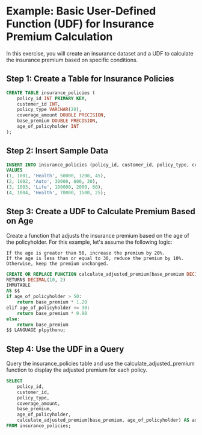 # Example: Basic User-Defined Function (UDF) for Insurance Premium Calculation

In this exercise, you will create an insurance dataset and a UDF to calculate the insurance premium based on specific conditions.

## Step 1: Create a Table for Insurance Policies
```sql
CREATE TABLE insurance_policies (
    policy_id INT PRIMARY KEY,
    customer_id INT,
    policy_type VARCHAR(20),
    coverage_amount DOUBLE PRECISION,
    base_premium DOUBLE PRECISION,
    age_of_policyholder INT
);
```

## Step 2: Insert Sample Data
```sql
INSERT INTO insurance_policies (policy_id, customer_id, policy_type, coverage_amount, base_premium, age_of_policyholder)
VALUES
(1, 1001, 'Health', 50000, 1200, 45),
(2, 1002, 'Auto', 30000, 800, 30),
(3, 1003, 'Life', 100000, 2000, 60),
(4, 1004, 'Health', 70000, 1500, 25);
```

## Step 3: Create a UDF to Calculate Premium Based on Age

Create a function that adjusts the insurance premium based on the age of the policyholder. For this example, let's assume the following logic:

```
If the age is greater than 50, increase the premium by 20%.
If the age is less than or equal to 30, reduce the premium by 10%.
Otherwise, keep the premium unchanged.
```

```sql
CREATE OR REPLACE FUNCTION calculate_adjusted_premium(base_premium DECIMAL(10, 2), age_of_policyholder INT)
RETURNS DECIMAL(10, 2)
IMMUTABLE
AS $$
if age_of_policyholder > 50:
    return base_premium * 1.20
elif age_of_policyholder <= 30:
    return base_premium * 0.90
else:
    return base_premium
$$ LANGUAGE plpythonu;
```

## Step 4: Use the UDF in a Query

Query the insurance_policies table and use the calculate_adjusted_premium function to display the adjusted premium for each policy.

```sql
SELECT 
    policy_id, 
    customer_id, 
    policy_type, 
    coverage_amount, 
    base_premium,
    age_of_policyholder,
    calculate_adjusted_premium(base_premium, age_of_policyholder) AS adjusted_premium
FROM insurance_policies;
```
